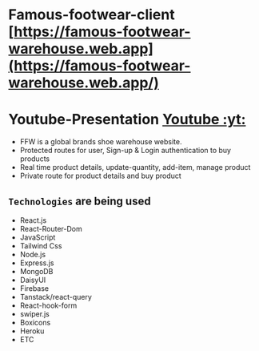 # Famous-footwear-client [https://famous-footwear-warehouse.web.app](https://famous-footwear-warehouse.web.app/)
# Youtube-Presentation [Youtube :yt:](https://youtu.be/y7D5o-hZ__E)


* FFW is a global brands shoe warehouse website.
* Protected routes for user, Sign-up & Login authentication to buy products
* Real time product details, update-quantity, add-item, manage product
* Private route for product details and buy product


## `Technologies` are being used

* React.js
* React-Router-Dom
* JavaScript
* Tailwind Css
* Node.js
* Express.js
* MongoDB
* DaisyUI
* Firebase
* Tanstack/react-query
* React-hook-form
* swiper.js
* Boxicons 
* Heroku 
* ETC

